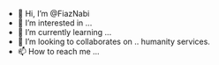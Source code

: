 - 👋 Hi, I’m @FiazNabi
- 👀 I’m interested in ...
- 🌱 I’m currently learning ...
- 💞️ I’m looking to collaborates on .. humanity services.
- 📫 How to reach me ...

<!---
FiazNabi/FiazNabi is a ✨ special ✨ repository because its `README.md` (this file) appears on your GitHub profile.
You can click the Preview link to take a look at your changes.
--->
